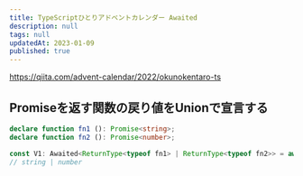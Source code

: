 ```yaml
---
title: TypeScriptひとりアドベントカレンダー Awaited
description: null
tags: null
updatedAt: 2023-01-09
published: true
---
```


https://qiita.com/advent-calendar/2022/okunokentaro-ts

## Promiseを返す関数の戻り値をUnionで宣言する

```ts
declare function fn1 (): Promise<string>;
declare function fn2 (): Promise<number>;

const V1: Awaited<ReturnType<typeof fn1> | ReturnType<typeof fn2>> = await fn1();
// string | number
```
